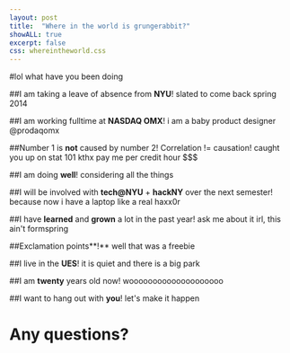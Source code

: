 ```yaml
---
layout: post
title:  "Where in the world is grungerabbit?"
showALL: true
excerpt: false
css: whereintheworld.css
---
```

#lol what have you been doing

##I am taking a leave of absence from **NYU**!
slated to come back spring 2014

##I am working fulltime at **NASDAQ OMX**! 
i am a baby product designer @prodaqomx

##Number 1 is **not** caused by number 2! Correlation != causation!
caught you up on stat 101 kthx pay me per credit hour $$$

##I am doing **well**!
considering all the things

##I will be involved with **tech@NYU** + **hackNY** over the next semester!
because now i have a laptop like a real haxx0r

##I have **learned** and **grown** a lot in the past year!
ask me about it irl, this ain't formspring

##Exclamation points**!**
well that was a freebie

##I live in the **UES**!
it is quiet and there is a big park

##I am **twenty** years old now!
woooooooooooooooooooo

##I want to hang out with **you**!
let's make it happen

# Any questions?